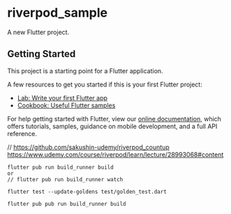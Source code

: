 # riverpod_sample

A new Flutter project.

## Getting Started

This project is a starting point for a Flutter application.

A few resources to get you started if this is your first Flutter project:

- [Lab: Write your first Flutter app](https://flutter.dev/docs/get-started/codelab)
- [Cookbook: Useful Flutter samples](https://flutter.dev/docs/cookbook)

For help getting started with Flutter, view our
[online documentation](https://flutter.dev/docs), which offers tutorials,
samples, guidance on mobile development, and a full API reference.

// https://github.com/sakushin-udemy/riverpod_countup
https://www.udemy.com/course/riverpod/learn/lecture/28993068#content


```shell
flutter pub run build_runner build
or 
// flutter pub run build_runner watch
```

```shell
flutter test --update-goldens test/golden_test.dart
```

```shell
flutter pub pub run build_runner build
```